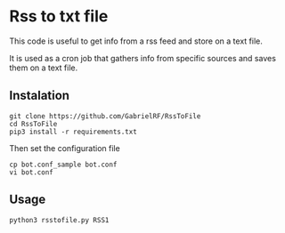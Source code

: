 # Rss to txt file

This code is useful to get info from a rss feed and store on a text file.

It is used as a cron job that gathers info from specific sources and saves them on a text file. 

## Instalation

```
git clone https://github.com/GabrielRF/RssToFile
cd RssToFile
pip3 install -r requirements.txt
```

Then set the configuration file

```
cp bot.conf_sample bot.conf
vi bot.conf
```

## Usage

```
python3 rsstofile.py RSS1
```
